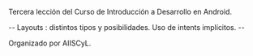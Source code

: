Tercera lección del Curso de Introducción a Desarrollo en Android.

-- Layouts : distintos tipos y posibilidades. Uso de intents implícitos. --


Organizado por AIISCyL.
